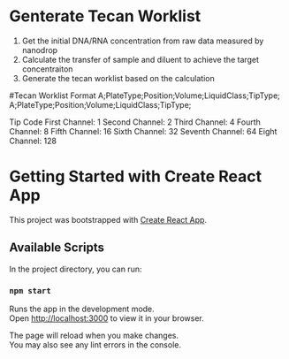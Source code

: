 # Genterate Tecan Worklist

1. Get the initial DNA/RNA concentration from raw data measured by nanodrop 
2. Calculate the transfer of sample and diluent to achieve the target concentraiton
3. Generate the tecan worklist based on the calculation

#Tecan Worklist Format
A;PlateType;Position;Volume;LiquidClass;TipType;
A;PlateType;Position;Volume;LiquidClass;TipType;

Tip Code 
First Channel: 1
Second Channel: 2
Third Channel: 4
Fourth Channel: 8
Fifth Channel: 16
Sixth Channel: 32
Seventh Channel: 64
Eight Channel: 128


# Getting Started with Create React App

This project was bootstrapped with [Create React App](https://github.com/facebook/create-react-app).

## Available Scripts

In the project directory, you can run:

### `npm start`

Runs the app in the development mode.\
Open [http://localhost:3000](http://localhost:3000) to view it in your browser.

The page will reload when you make changes.\
You may also see any lint errors in the console.

